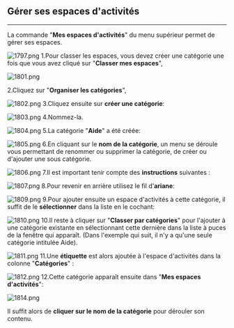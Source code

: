 ## Gérer ses espaces d'activités

---


La commande "**Mes espaces d'activités**" du menu supérieur permet de gérer ses espaces.

![1797.png](http://www.claroline.net/uploads/custom/images/1797.png)
1.Pour classer les espaces, vous devez créer une catégorie une fois que vous avez cliqué sur "**Classer mes espaces**",

![1801.png](http://www.claroline.net/uploads/custom/images/1801.png)

2.Cliquez sur "**Organiser les catégories**",

![1802.png](http://www.claroline.net/uploads/custom/images/1802.png)
3.Cliquez ensuite sur **créer une catégorie**:

![1803.png](http://www.claroline.net/uploads/custom/images/1803.png)
4.Nommez-la.

![1804.png](http://www.claroline.net/uploads/custom/images/1804.png)
5.La catégorie "**Aide**" a été créée:

![1805.png](http://www.claroline.net/uploads/custom/images/1805.png)
6.En cliquant sur le **nom de la catégorie**, un menu se déroule vous permettant de renommer ou supprimer la catégorie, de créer ou d'ajouter une sous catégorie.

![1806.png](http://www.claroline.net/uploads/custom/images/1806.png)
7.Il est important tenir compte des **instructions** suivantes :

![1807.png](http://www.claroline.net/uploads/custom/images/1807.png)
8.Pour revenir en arrière utilisez le fil d'**ariane**:

![1809.png](http://www.claroline.net/uploads/custom/images/1809.png)
9.Pour ajouter ensuite un espace d'activités à cette catégorie, il suffit de le **sélectionner** dans la liste en le cochant:

![1810.png](http://www.claroline.net/uploads/custom/images/1810.png)
10.Il reste à cliquer sur "**Classer par catégories**" pour l'ajouter à une catégorie existante en sélectionnant cette dernière dans la liste à puces de la fenêtre qui apparaît. (Dans l'exemple qui suit, il n'y a qu'une seule catégorie intitulée Aide).

![1811.png](http://www.claroline.net/uploads/custom/images/1811.png)
11.Une **étiquette** est alors ajoutée à l'espace d'activités dans la colonne "**Catégories**" :

![1812.png](http://www.claroline.net/uploads/custom/images/1812.png)
12.Cette catégorie apparaît ensuite dans "**Mes espaces d'activités**":

![1814.png](http://www.claroline.net/uploads/custom/images/1814.png)

Il suffit alors de **cliquer sur le nom de la catégorie** pour dérouler son contenu.
